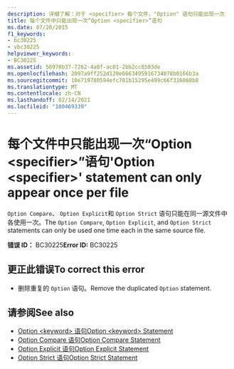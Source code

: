 ```yaml
---
description: 详细了解：对于 <specifier> 每个文件，"Option" 语句只能出现一次
title: 每个文件中只能出现一次“Option <specifier>”语句
ms.date: 07/20/2015
f1_keywords:
- bc30225
- vbc30225
helpviewer_keywords:
- BC30225
ms.assetid: 56970b37-7262-4a8f-ac01-2bb2cc8503de
ms.openlocfilehash: 2097a9ff252d120e6663495916734078b0166b3a
ms.sourcegitcommit: 10e719780594efc781b15295e499c66f316068b8
ms.translationtype: MT
ms.contentlocale: zh-CN
ms.lasthandoff: 02/14/2021
ms.locfileid: "100469339"
---
```

# <a name="option-specifier-statement-can-only-appear-once-per-file"></a><span data-ttu-id="ef74d-103">每个文件中只能出现一次“Option \<specifier>”语句</span><span class="sxs-lookup"><span data-stu-id="ef74d-103">'Option \<specifier>' statement can only appear once per file</span></span>

<span data-ttu-id="ef74d-104">`Option Compare`、 `Option Explicit`和 `Option Strict` 语句只能在同一源文件中各使用一次。</span><span class="sxs-lookup"><span data-stu-id="ef74d-104">The `Option Compare`, `Option Explicit`, and `Option Strict` statements can only be used one time each in the same source file.</span></span>  
  
 <span data-ttu-id="ef74d-105">**错误 ID：** BC30225</span><span class="sxs-lookup"><span data-stu-id="ef74d-105">**Error ID:** BC30225</span></span>  
  
## <a name="to-correct-this-error"></a><span data-ttu-id="ef74d-106">更正此错误</span><span class="sxs-lookup"><span data-stu-id="ef74d-106">To correct this error</span></span>  
  
- <span data-ttu-id="ef74d-107">删除重复的 `Option` 语句。</span><span class="sxs-lookup"><span data-stu-id="ef74d-107">Remove the duplicated `Option` statement.</span></span>  
  
## <a name="see-also"></a><span data-ttu-id="ef74d-108">请参阅</span><span class="sxs-lookup"><span data-stu-id="ef74d-108">See also</span></span>

- [<span data-ttu-id="ef74d-109">Option \<keyword> 语句</span><span class="sxs-lookup"><span data-stu-id="ef74d-109">Option \<keyword> Statement</span></span>](../language-reference/statements/option-keyword-statement.md)
- [<span data-ttu-id="ef74d-110">Option Compare 语句</span><span class="sxs-lookup"><span data-stu-id="ef74d-110">Option Compare Statement</span></span>](../language-reference/statements/option-compare-statement.md)
- [<span data-ttu-id="ef74d-111">Option Explicit 语句</span><span class="sxs-lookup"><span data-stu-id="ef74d-111">Option Explicit Statement</span></span>](../language-reference/statements/option-explicit-statement.md)
- [<span data-ttu-id="ef74d-112">Option Strict 语句</span><span class="sxs-lookup"><span data-stu-id="ef74d-112">Option Strict Statement</span></span>](../language-reference/statements/option-strict-statement.md)
